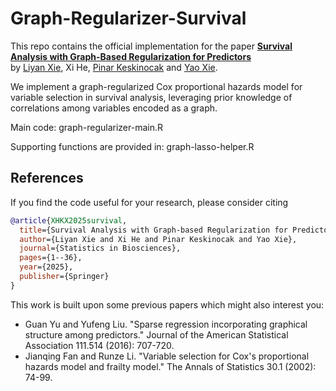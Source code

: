 # Graph-Regularizer-Survival

This repo contains the official implementation for the paper **[Survival Analysis with Graph-Based Regularization for Predictors](https://link.springer.com/article/10.1007/s12561-025-09483-8)** \
by [Liyan Xie](https://liyanxie.github.io/), Xi He, [Pinar Keskinocak](https://sites.gatech.edu/pinar-keskinocak/) and [Yao Xie](https://www2.isye.gatech.edu/~yxie77/).


We implement a graph-regularized Cox proportional hazards model for variable selection in survival analysis, leveraging prior knowledge of correlations among variables encoded as a graph.


Main code: graph-regularizer-main.R

Supporting functions are provided in: graph-lasso-helper.R


## References

If you find the code useful for your research, please consider citing

```bibtex
@article{XHKX2025survival,
  title={Survival Analysis with Graph-based Regularization for Predictors},
  author={Liyan Xie and Xi He and Pinar Keskinocak and Yao Xie},
  journal={Statistics in Biosciences},
  pages={1--36},
  year={2025},
  publisher={Springer}
}

```

This work is built upon some previous papers which might also interest you:

- Guan Yu and Yufeng Liu. "Sparse regression incorporating graphical structure among predictors." Journal of the American Statistical Association 111.514 (2016): 707-720.
- Jianqing Fan and Runze Li. "Variable selection for Cox's proportional hazards model and frailty model." The Annals of Statistics 30.1 (2002): 74-99.
  
